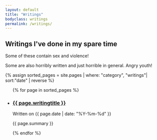 ```yaml
---
layout: default
title: "Writings"
bodyclass: writings
permalink: /writings/
---
```


## Writings I've done in my spare time ##

Some of these contain sex and violence!

Some are also horribly written and just horrible in general. Angry youth!

{% assign sorted_pages = site.pages | where: "category", "writings"| sort:"date" | reverse %}
<ul>
  {% for page in sorted_pages %}
    <li>
        <h3><a href="{{ page.url }}">{{ page.writingtitle }}</a></h3>
        <p class="date">Written on {{ page.date | date: "%Y-%m-%d" }}</p>
        <p class="summary">{{ page.summary }}</p>
    </li>
  {% endfor %}
</ul>